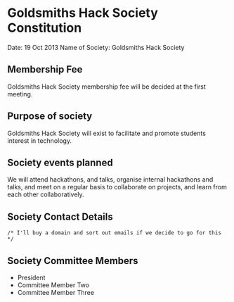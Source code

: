 # Goldsmiths Hack Society Constitution

Date: 19 Oct 2013
Name of Society: Goldsmiths Hack Society

## Membership Fee

Goldsmiths Hack Society membership fee will be decided at the first meeting.

## Purpose of society

Goldsmiths Hack Society will exist to facilitate and promote students interest in technology.

## Society events planned

We will attend hackathons, and talks, organise internal hackathons and talks, and meet on a regular basis to collaborate on projects, and learn from each other collaboratively.

## Society Contact Details

```
/* I'll buy a domain and sort out emails if we decide to go for this */
```

## Society Committee Members

* President
* Committee Member Two
* Committee Member Three
